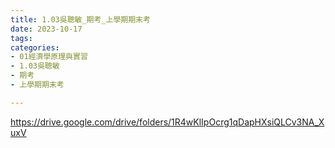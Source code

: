 ```yaml
---
title: 1.03吳聰敏_期考_上學期期末考
date: 2023-10-17
tags: 
categories:
- 01經濟學原理與實習
- 1.03吳聰敏
- 期考
- 上學期期末考

---
```

https://drive.google.com/drive/folders/1R4wKlIpOcrg1qDapHXsiQLCv3NA_XuxV
